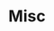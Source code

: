 ---
weight: 999
title: "Misc"
description: "[Debian](./misc/debian) • [RedHat](./misc/redhat)"
icon: "shuffle"
toc: true
---